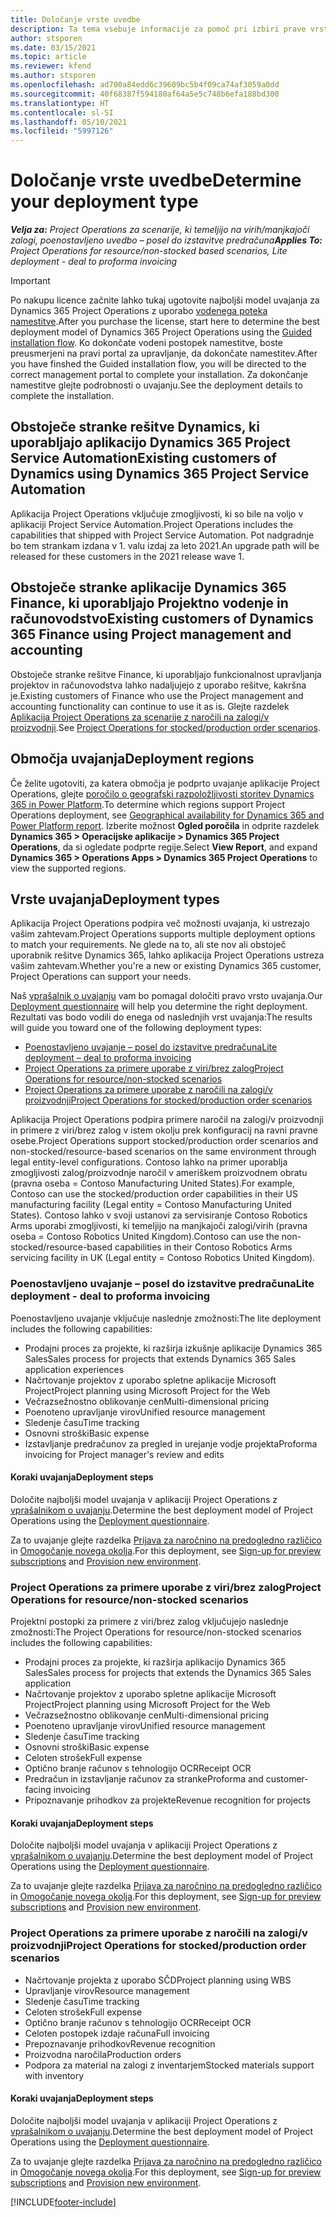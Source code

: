 ```yaml
---
title: Določanje vrste uvedbe
description: Ta tema vsebuje informacije za pomoč pri izbiri prave vrste uvajanja za projektne postopke v vašem podjetju.
author: stsporen
ms.date: 03/15/2021
ms.topic: article
ms.reviewer: kfend
ms.author: stsporen
ms.openlocfilehash: ad700a84edd6c39609bc5b4f09ca74af3059a0dd
ms.sourcegitcommit: 40f68387f594180af64a5e5c748b6efa188bd300
ms.translationtype: HT
ms.contentlocale: sl-SI
ms.lasthandoff: 05/10/2021
ms.locfileid: "5997126"
---
```

# <a name="determine-your-deployment-type"></a><span data-ttu-id="8e872-103">Določanje vrste uvedbe</span><span class="sxs-lookup"><span data-stu-id="8e872-103">Determine your deployment type</span></span>

<span data-ttu-id="8e872-104">_**Velja za:** Project Operations za scenarije, ki temeljijo na virih/manjkajoči zalogi, poenostavljeno uvedbo – posel do izstavitve predračuna_</span><span class="sxs-lookup"><span data-stu-id="8e872-104">_**Applies To:** Project Operations for resource/non-stocked based scenarios, Lite deployment - deal to proforma invoicing_</span></span>

> [!IMPORTANT]
> <span data-ttu-id="8e872-105">Po nakupu licence začnite lahko tukaj ugotovite najboljši model uvajanja za Dynamics 365 Project Operations z uporabo [vodenega poteka namestitve](https://aka.ms/provisionprojectoperations).</span><span class="sxs-lookup"><span data-stu-id="8e872-105">After you purchase the license, start here to determine the best deployment model of Dynamics 365 Project Operations using the [Guided installation flow](https://aka.ms/provisionprojectoperations).</span></span>
> <span data-ttu-id="8e872-106">Ko dokončate vodeni postopek namestitve, boste preusmerjeni na pravi portal za upravljanje, da dokončate namestitev.</span><span class="sxs-lookup"><span data-stu-id="8e872-106">After you have finshed the Guided installation flow, you will be directed to the correct management portal to complete your installation.</span></span> <span data-ttu-id="8e872-107">Za dokončanje namestitve glejte podrobnosti o uvajanju.</span><span class="sxs-lookup"><span data-stu-id="8e872-107">See the deployment details to complete the installation.</span></span>


## <a name="existing-customers-of-dynamics-using-dynamics-365-project-service-automation"></a><span data-ttu-id="8e872-108">Obstoječe stranke rešitve Dynamics, ki uporabljajo aplikacijo Dynamics 365 Project Service Automation</span><span class="sxs-lookup"><span data-stu-id="8e872-108">Existing customers of Dynamics using Dynamics 365 Project Service Automation</span></span>
<span data-ttu-id="8e872-109">Aplikacija Project Operations vključuje zmogljivosti, ki so bile na voljo v aplikaciji Project Service Automation.</span><span class="sxs-lookup"><span data-stu-id="8e872-109">Project Operations includes the capabilities that shipped with Project Service Automation.</span></span> <span data-ttu-id="8e872-110">Pot nadgradnje bo tem strankam izdana v 1. valu izdaj za leto 2021.</span><span class="sxs-lookup"><span data-stu-id="8e872-110">An upgrade path will be released for these customers in the 2021 release wave 1.</span></span>

## <a name="existing-customers-of-dynamics-365-finance-using-project-management-and-accounting"></a><span data-ttu-id="8e872-111">Obstoječe stranke aplikacije Dynamics 365 Finance, ki uporabljajo Projektno vodenje in računovodstvo</span><span class="sxs-lookup"><span data-stu-id="8e872-111">Existing customers of Dynamics 365 Finance using Project management and accounting</span></span> 

<span data-ttu-id="8e872-112">Obstoječe stranke rešitve Finance, ki uporabljajo funkcionalnost upravljanja projektov in računovodstva lahko nadaljujejo z uporabo rešitve, kakršna je.</span><span class="sxs-lookup"><span data-stu-id="8e872-112">Existing customers of Finance who use the Project management and accounting functionality can continue to use it as is.</span></span> <span data-ttu-id="8e872-113">Glejte razdelek [Aplikacija Project Operations za scenarije z naročili na zalogi/v proizvodnji](#pma).</span><span class="sxs-lookup"><span data-stu-id="8e872-113">See [Project Operations for stocked/production order scenarios](#pma).</span></span>


## <a name="deployment-regions"></a><span data-ttu-id="8e872-114">Območja uvajanja</span><span class="sxs-lookup"><span data-stu-id="8e872-114">Deployment regions</span></span>
<span data-ttu-id="8e872-115">Če želite ugotoviti, za katera območja je podprto uvajanje aplikacije Project Operations, glejte [poročilo o geografski razpoložljivosti storitev Dynamics 365 in Power Platform](https://dynamics.microsoft.com/en-us/geographic-availability/).</span><span class="sxs-lookup"><span data-stu-id="8e872-115">To determine which regions support Project Operations deployment, see [Geographical availability for Dynamics 365 and Power Platform report](https://dynamics.microsoft.com/en-us/geographic-availability/).</span></span> <span data-ttu-id="8e872-116">Izberite možnost **Ogled poročila** in odprite razdelek **Dynamics 365 > Operacijske aplikacije > Dynamics 365 Project Operations**, da si ogledate podprte regije.</span><span class="sxs-lookup"><span data-stu-id="8e872-116">Select **View Report**, and expand **Dynamics 365 > Operations Apps > Dynamics 365 Project Operations** to view the supported regions.</span></span>

## <a name="deployment-types"></a><span data-ttu-id="8e872-117">Vrste uvajanja</span><span class="sxs-lookup"><span data-stu-id="8e872-117">Deployment types</span></span>
<span data-ttu-id="8e872-118">Aplikacija Project Operations podpira več možnosti uvajanja, ki ustrezajo vašim zahtevam.</span><span class="sxs-lookup"><span data-stu-id="8e872-118">Project Operations supports multiple deployment options to match your requirements.</span></span> <span data-ttu-id="8e872-119">Ne glede na to, ali ste nov ali obstoječ uporabnik rešitve Dynamics 365, lahko aplikacija Project Operations ustreza vašim zahtevam.</span><span class="sxs-lookup"><span data-stu-id="8e872-119">Whether you're a new or existing Dynamics 365 customer, Project Operations can support your needs.</span></span>

<span data-ttu-id="8e872-120">Naš [vprašalnik o uvajanju](https://aka.ms/provisionprojectoperations) vam bo pomagal določiti pravo vrsto uvajanja.</span><span class="sxs-lookup"><span data-stu-id="8e872-120">Our [Deployment questionnaire](https://aka.ms/provisionprojectoperations) will help you determine the right deployment.</span></span> <span data-ttu-id="8e872-121">Rezultati vas bodo vodili do enega od naslednjih vrst uvajanja:</span><span class="sxs-lookup"><span data-stu-id="8e872-121">The results will guide you toward one of the following deployment types:</span></span>

- [<span data-ttu-id="8e872-122">Poenostavljeno uvajanje – posel do izstavitve predračuna</span><span class="sxs-lookup"><span data-stu-id="8e872-122">Lite deployment – deal to proforma invoicing</span></span>](#lite)
- [<span data-ttu-id="8e872-123">Project Operations za primere uporabe z viri/brez zalog</span><span class="sxs-lookup"><span data-stu-id="8e872-123">Project Operations for resource/non-stocked scenarios</span></span>](#integrated)
- [<span data-ttu-id="8e872-124">Project Operations za primere uporabe z naročili na zalogi/v proizvodnji</span><span class="sxs-lookup"><span data-stu-id="8e872-124">Project Operations for stocked/production order scenarios</span></span>](#pma)

<span data-ttu-id="8e872-125">Aplikacija Project Operations podpira primere naročil na zalogi/v proizvodnji in primere z viri/brez zalog v istem okolju prek konfiguracij na ravni pravne osebe.</span><span class="sxs-lookup"><span data-stu-id="8e872-125">Project Operations support stocked/production order scenarios and non-stocked/resource-based scenarios on the same environment through legal entity-level configurations.</span></span> <span data-ttu-id="8e872-126">Contoso lahko na primer uporablja zmogljivosti zalog/proizvodnje naročil v ameriškem proizvodnem obratu (pravna oseba = Contoso Manufacturing United States).</span><span class="sxs-lookup"><span data-stu-id="8e872-126">For example, Contoso can use the stocked/production order capabilities in their US manufacturing facility (Legal entity = Contoso Manufacturing United States).</span></span> <span data-ttu-id="8e872-127">Contoso lahko v svoji ustanovi za servisiranje Contoso Robotics Arms uporabi zmogljivosti, ki temeljijo na manjkajoči zalogi/virih (pravna oseba = Contoso Robotics United Kingdom).</span><span class="sxs-lookup"><span data-stu-id="8e872-127">Contoso can use the non-stocked/resource-based capabilities in their Contoso Robotics Arms servicing facility in UK (Legal entity = Contoso Robotics United Kingdom).</span></span>

### <a name="lite-deployment---deal-to-proforma-invoicing"></a><a  name="lite"></a><span data-ttu-id="8e872-128">Poenostavljeno uvajanje – posel do izstavitve predračuna</span><span class="sxs-lookup"><span data-stu-id="8e872-128">Lite deployment - deal to proforma invoicing</span></span>

<span data-ttu-id="8e872-129">Poenostavljeno uvajanje vključuje naslednje zmožnosti:</span><span class="sxs-lookup"><span data-stu-id="8e872-129">The lite deployment includes the following capabilities:</span></span>

- <span data-ttu-id="8e872-130">Prodajni proces za projekte, ki razširja izkušnje aplikacije Dynamics 365 Sales</span><span class="sxs-lookup"><span data-stu-id="8e872-130">Sales process for projects that extends Dynamics 365 Sales application experiences</span></span>
- <span data-ttu-id="8e872-131">Načrtovanje projektov z uporabo spletne aplikacije Microsoft Project</span><span class="sxs-lookup"><span data-stu-id="8e872-131">Project planning using Microsoft Project for the Web</span></span>
- <span data-ttu-id="8e872-132">Večrazsežnostno oblikovanje cen</span><span class="sxs-lookup"><span data-stu-id="8e872-132">Multi-dimensional pricing</span></span>
- <span data-ttu-id="8e872-133">Poenoteno upravljanje virov</span><span class="sxs-lookup"><span data-stu-id="8e872-133">Unified resource management</span></span>
- <span data-ttu-id="8e872-134">Sledenje času</span><span class="sxs-lookup"><span data-stu-id="8e872-134">Time tracking</span></span>
- <span data-ttu-id="8e872-135">Osnovni stroški</span><span class="sxs-lookup"><span data-stu-id="8e872-135">Basic expense</span></span>
- <span data-ttu-id="8e872-136">Izstavljanje predračunov za pregled in urejanje vodje projekta</span><span class="sxs-lookup"><span data-stu-id="8e872-136">Proforma invoicing for Project manager's review and edits</span></span> 

#### <a name="deployment-steps"></a><span data-ttu-id="8e872-137">Koraki uvajanja</span><span class="sxs-lookup"><span data-stu-id="8e872-137">Deployment steps</span></span>
<span data-ttu-id="8e872-138">Določite najboljši model uvajanja v aplikaciji Project Operations z [vprašalnikom o uvajanju](https://aka.ms/provisionprojectoperations).</span><span class="sxs-lookup"><span data-stu-id="8e872-138">Determine the best deployment model of Project Operations using the [Deployment questionnaire](https://aka.ms/provisionprojectoperations).</span></span>

<span data-ttu-id="8e872-139">Za to uvajanje glejte razdelka [Prijava za naročnino na predogledno različico](lite-preview-subscription-sign-up.md) in [Omogočanje novega okolja](lite-deployment.md).</span><span class="sxs-lookup"><span data-stu-id="8e872-139">For this deployment, see [Sign-up for preview subscriptions](lite-preview-subscription-sign-up.md) and [Provision new environment](lite-deployment.md).</span></span> 


### <a name="project-operations-for-resourcenon-stocked-scenarios"></a><a name="integrated"></a><span data-ttu-id="8e872-140">Project Operations za primere uporabe z viri/brez zalog</span><span class="sxs-lookup"><span data-stu-id="8e872-140">Project Operations for resource/non-stocked scenarios</span></span>
<span data-ttu-id="8e872-141">Projektni postopki za primere z viri/brez zalog vključujejo naslednje zmožnosti:</span><span class="sxs-lookup"><span data-stu-id="8e872-141">The Project Operations for resource/non-stocked scenarios includes the following capabilities:</span></span>
 
- <span data-ttu-id="8e872-142">Prodajni proces za projekte, ki razširja aplikacijo Dynamics 365 Sales</span><span class="sxs-lookup"><span data-stu-id="8e872-142">Sales process for projects that extends the Dynamics 365 Sales application</span></span>
- <span data-ttu-id="8e872-143">Načrtovanje projektov z uporabo spletne aplikacije Microsoft Project</span><span class="sxs-lookup"><span data-stu-id="8e872-143">Project planning using Microsoft Project for the Web</span></span>
- <span data-ttu-id="8e872-144">Večrazsežnostno oblikovanje cen</span><span class="sxs-lookup"><span data-stu-id="8e872-144">Multi-dimensional pricing</span></span>
- <span data-ttu-id="8e872-145">Poenoteno upravljanje virov</span><span class="sxs-lookup"><span data-stu-id="8e872-145">Unified resource management</span></span>
- <span data-ttu-id="8e872-146">Sledenje času</span><span class="sxs-lookup"><span data-stu-id="8e872-146">Time tracking</span></span>
- <span data-ttu-id="8e872-147">Osnovni stroški</span><span class="sxs-lookup"><span data-stu-id="8e872-147">Basic expense</span></span>
- <span data-ttu-id="8e872-148">Celoten strošek</span><span class="sxs-lookup"><span data-stu-id="8e872-148">Full expense</span></span>
- <span data-ttu-id="8e872-149">Optično branje računov s tehnologijo OCR</span><span class="sxs-lookup"><span data-stu-id="8e872-149">Receipt OCR</span></span>
- <span data-ttu-id="8e872-150">Predračun in izstavljanje računov za stranke</span><span class="sxs-lookup"><span data-stu-id="8e872-150">Proforma and customer-facing invoicing</span></span> 
- <span data-ttu-id="8e872-151">Pripoznavanje prihodkov za projekte</span><span class="sxs-lookup"><span data-stu-id="8e872-151">Revenue recognition for projects</span></span>

#### <a name="deployment-steps"></a><span data-ttu-id="8e872-152">Koraki uvajanja</span><span class="sxs-lookup"><span data-stu-id="8e872-152">Deployment steps</span></span>
<span data-ttu-id="8e872-153">Določite najboljši model uvajanja v aplikaciji Project Operations z [vprašalnikom o uvajanju](https://aka.ms/provisionprojectoperations).</span><span class="sxs-lookup"><span data-stu-id="8e872-153">Determine the best deployment model of Project Operations using the [Deployment questionnaire](https://aka.ms/provisionprojectoperations).</span></span>

<span data-ttu-id="8e872-154">Za to uvajanje glejte razdelka [Prijava za naročnino na predogledno različico](resource-sign-up-preview-subscription.md) in [Omogočanje novega okolja](resource-provision-new-environment.md).</span><span class="sxs-lookup"><span data-stu-id="8e872-154">For this deployment, see [Sign-up for preview subscriptions](resource-sign-up-preview-subscription.md) and [Provision new environment](resource-provision-new-environment.md).</span></span> 


### <a name="project-operations-for-stockedproduction-order-scenarios"></a><a name="pma"></a><span data-ttu-id="8e872-155">Project Operations za primere uporabe z naročili na zalogi/v proizvodnji</span><span class="sxs-lookup"><span data-stu-id="8e872-155">Project Operations for stocked/production order scenarios</span></span>

- <span data-ttu-id="8e872-156">Načrtovanje projekta z uporabo SČD</span><span class="sxs-lookup"><span data-stu-id="8e872-156">Project planning using WBS</span></span>
- <span data-ttu-id="8e872-157">Upravljanje virov</span><span class="sxs-lookup"><span data-stu-id="8e872-157">Resource management</span></span>
- <span data-ttu-id="8e872-158">Sledenje času</span><span class="sxs-lookup"><span data-stu-id="8e872-158">Time tracking</span></span>
- <span data-ttu-id="8e872-159">Celoten strošek</span><span class="sxs-lookup"><span data-stu-id="8e872-159">Full expense</span></span>
- <span data-ttu-id="8e872-160">Optično branje računov s tehnologijo OCR</span><span class="sxs-lookup"><span data-stu-id="8e872-160">Receipt OCR</span></span>
- <span data-ttu-id="8e872-161">Celoten postopek izdaje računa</span><span class="sxs-lookup"><span data-stu-id="8e872-161">Full invoicing</span></span>
- <span data-ttu-id="8e872-162">Prepoznavanje prihodkov</span><span class="sxs-lookup"><span data-stu-id="8e872-162">Revenue recognition</span></span>
- <span data-ttu-id="8e872-163">Proizvodna naročila</span><span class="sxs-lookup"><span data-stu-id="8e872-163">Production orders</span></span>
- <span data-ttu-id="8e872-164">Podpora za material na zalogi z inventarjem</span><span class="sxs-lookup"><span data-stu-id="8e872-164">Stocked materials support with inventory</span></span>

#### <a name="deployment-steps"></a><span data-ttu-id="8e872-165">Koraki uvajanja</span><span class="sxs-lookup"><span data-stu-id="8e872-165">Deployment steps</span></span>
<span data-ttu-id="8e872-166">Določite najboljši model uvajanja v aplikaciji Project Operations z [vprašalnikom o uvajanju](https://aka.ms/provisionprojectoperations).</span><span class="sxs-lookup"><span data-stu-id="8e872-166">Determine the best deployment model of Project Operations using the [Deployment questionnaire](https://aka.ms/provisionprojectoperations).</span></span>

<span data-ttu-id="8e872-167">Za to uvajanje glejte razdelka [Prijava za naročnino na predogledno različico](/dynamics365/fin-ops-core/dev-itpro/dev-tools/sign-up-preview-subscription?toc=%2fdynamics365%2ffinance%2ftoc.json) in [Omogočanje novega okolja](/dynamics365/fin-ops-core/dev-itpro/deployment/deploy-demo-environment?toc=%2fdynamics365%2ffinance%2ftoc.json).</span><span class="sxs-lookup"><span data-stu-id="8e872-167">For this deployment, see [Sign-up for preview subscriptions](/dynamics365/fin-ops-core/dev-itpro/dev-tools/sign-up-preview-subscription?toc=%2fdynamics365%2ffinance%2ftoc.json) and [Provision new environment](/dynamics365/fin-ops-core/dev-itpro/deployment/deploy-demo-environment?toc=%2fdynamics365%2ffinance%2ftoc.json).</span></span> 



[!INCLUDE[footer-include](../includes/footer-banner.md)]